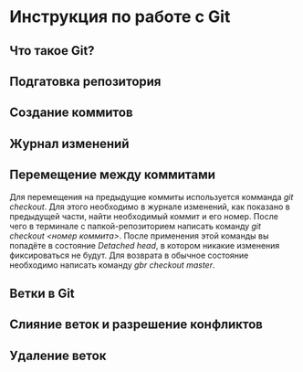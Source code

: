 # Инструкция по работе с Git

## Что такое Git?

## Подгатовка репозитория

## Создание коммитов

## Журнал изменений

## Перемещение между коммитами
Для перемещения на предыдущие коммиты используется комманда *git checkout*. Для этого необходимо в журнале изменений, как показано в предыдущей части, найти необходимый коммит и его номер. После чего в терминале с папкой-репозиторием написать команду *git checkout <номер коммита>*. После применения этой команды вы попадёте в состояние *Detached head*, в котором никакие изменения фиксироваться не будут. Для возврата в обычное состояние необходимо написать команду *gbr checkout master*.

## Ветки в Git

## Слияние веток и разрешение конфликтов

## Удаление веток